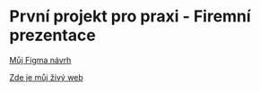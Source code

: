 # První projekt pro praxi - Firemní prezentace

[Můj Figma návrh](https://www.figma.com/file/ochsljgUrLV8H0E2xkymst/L3---4P-projekt-(Copy)?node-id=0%3A1&t=mM9WUoCjtJvycnAP-1)

[Zde je můj živý web](https://pslib-cz.github.io/2022l3web-pppp-TomasMachalka/)
